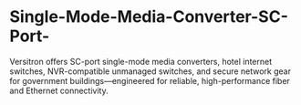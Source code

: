 # Single-Mode-Media-Converter-SC-Port-
Versitron offers SC-port single-mode media converters, hotel internet switches, NVR-compatible unmanaged switches, and secure network gear for government buildings—engineered for reliable, high-performance fiber and Ethernet connectivity.
